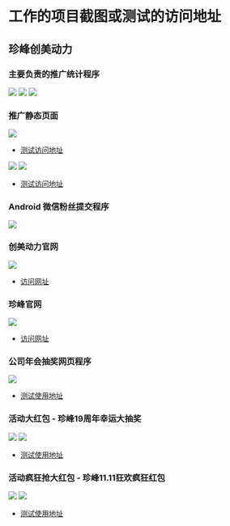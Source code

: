 ﻿# 工作的项目截图或测试的访问地址

## 珍峰创美动力

### 主要负责的推广统计程序
![](https://ytsimg.gitee.io/Blog/work/zfcmdl/mian_1.jpg)
![](https://ytsimg.gitee.io/Blog/work/zfcmdl/mian_2.jpg)
![](https://ytsimg.gitee.io/Blog/work/zfcmdl/mian_3.jpg)

### 推广静态页面
![](https://ytsimg.gitee.io/Blog/work/zfcmdl/spread_page_1.jpg)
* [测试访问地址](http://staticpage.test.yellowtulipshow.site/SpreadPage_20170803FirstPage_GreenTheme/index.html)

![](https://ytsimg.gitee.io/Blog/work/zfcmdl/spread_page_2.jpg)
![](https://ytsimg.gitee.io/Blog/work/zfcmdl/spread_page_3.jpg)
* [测试访问地址](http://staticpage.test.yellowtulipshow.site/SpreadPage_20190504Dev_19FreshGrass/index.html)

### Android 微信粉丝提交程序
![](https://ytsimg.gitee.io/Blog/work/zfcmdl/fan_count.jpg)

### 创美动力官网
![](https://ytsimg.gitee.io/Blog/work/zfcmdl/cmdl.jpg)
* [访问网址](http://www.chongcaolife.com/)

### 珍峰官网
![](https://ytsimg.gitee.io/Blog/work/zfcmdl/zf.jpg)
* [访问网址](http://www.zhenfeng365.com/)

### 公司年会抽奖网页程序
![](https://ytsimg.gitee.io/Blog/work/zfcmdl/annual_lottery.jpg)
* [测试使用地址](http://staticpage.test.yellowtulipshow.site/AnnualLottery/index.html)

### 活动大红包 - 珍峰19周年幸运大抽奖
![](https://ytsimg.gitee.io/Blog/work/zfcmdl/BigTurntable_1.jpg)
![](https://ytsimg.gitee.io/Blog/work/zfcmdl/BigTurntable_2.jpg)
* [测试使用地址](http://staticpage.test.yellowtulipshow.site/Activity/BigTurntable/index.html)

### 活动疯狂抢大红包 - 珍峰11.11狂欢疯狂红包
![](https://ytsimg.gitee.io/Blog/work/zfcmdl/CrazyGrabRedPackage_1.jpg)
![](https://ytsimg.gitee.io/Blog/work/zfcmdl/CrazyGrabRedPackage_2.jpg)
* [测试使用地址](http://staticpage.test.yellowtulipshow.site/Activity/CrazyGrabRedPackage/index.html)
